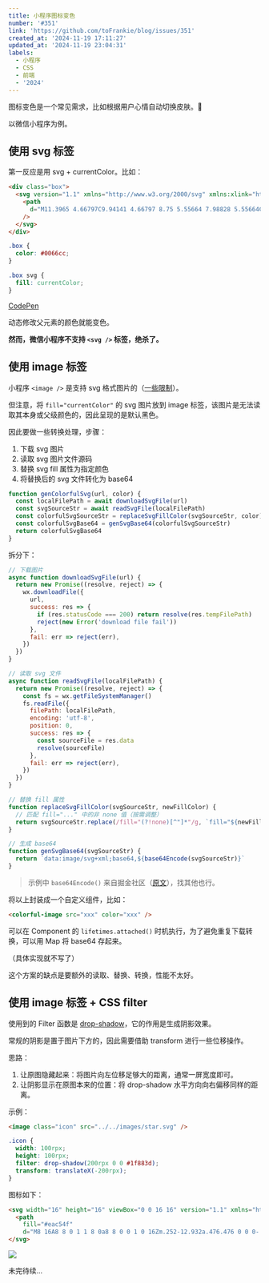 ```yaml
---
title: 小程序图标变色
number: '#351'
link: 'https://github.com/toFrankie/blog/issues/351'
created_at: '2024-11-19 17:11:27'
updated_at: '2024-11-19 23:04:31'
labels:
  - 小程序
  - CSS
  - 前端
  - '2024'
---
```


图标变色是一个常见需求，比如根据用户心情自动切换皮肤。🐶

以微信小程序为例。

## 使用 svg 标签

第一反应是用 svg + currentColor。比如：

```html
<div class="box">
  <svg version="1.1" xmlns="http://www.w3.org/2000/svg" xmlns:xlink="http://www.w3.org/1999/xlink" viewBox="0 0 15.7715 20.4004" width="15.7715" height="20.4004" >
    <path
      d="M11.3965 4.66797C9.94141 4.66797 8.75 5.55664 7.98828 5.55664C7.17773 5.55664 6.12305 4.66797 4.85352 4.66797C2.44141 4.66797 0 6.71875 0 10.4688C0 12.8125 0.898438 15.2832 2.02148 16.875C2.97852 18.2227 3.81836 19.3066 5.0293 19.3066C6.2207 19.3066 6.74805 18.5352 8.23242 18.5352C9.73633 18.5352 10.0781 19.3066 11.3965 19.3066C12.7051 19.3066 13.5742 18.1055 14.4043 16.9238C15.3223 15.5664 15.7129 14.248 15.7227 14.1797C15.6445 14.1602 13.1445 13.1348 13.1445 10.2734C13.1445 7.79297 15.1074 6.67969 15.2246 6.5918C13.9258 4.72656 11.9434 4.66797 11.3965 4.66797ZM10.7129 3.08594C11.3086 2.36328 11.7285 1.37695 11.7285 0.380859C11.7285 0.244141 11.7188 0.107422 11.6992 0C10.7227 0.0390625 9.55078 0.644531 8.85742 1.46484C8.30078 2.08984 7.79297 3.08594 7.79297 4.08203C7.79297 4.23828 7.82227 4.38477 7.83203 4.43359C7.89062 4.44336 7.98828 4.46289 8.0957 4.46289C8.96484 4.46289 10.0586 3.87695 10.7129 3.08594Z"
    />
  </svg>
</div>
```

```css
.box {
  color: #0066cc;
}

.box svg {
  fill: currentColor;
}
```

[CodePen](https://codepen.io/tofrankie/pen/rNXgpvK)

动态修改父元素的颜色就能变色。

**然而，微信小程序不支持 `<svg />` 标签，绝杀了。**

## 使用 image 标签

小程序 `<image />` 是支持 svg 格式图片的（[一些限制](https://developers.weixin.qq.com/miniprogram/dev/component/image.html#%E5%8A%9F%E8%83%BD%E6%8F%8F%E8%BF%B0)）。

但注意，将 `fill="currentColor"` 的 svg 图片放到 image 标签，该图片是无法读取其本身或父级颜色的，因此呈现的是默认黑色。

因此要做一些转换处理，步骤：

1. 下载 svg 图片
2. 读取 svg 图片文件源码
3. 替换 svg fill 属性为指定颜色
4. 将替换后的 svg 文件转化为 base64



```js
function genColorfulSvg(url, color) {
  const localFilePath = await downloadSvgFile(url)
  const svgSourceStr = await readSvgFile(localFilePath)
  const colorfulSvgSourceStr = replaceSvgFillColor(svgSourceStr, color)
  const colorfulSvgBase64 = genSvgBase64(colorfulSvgSourceStr)
  return colorfulSvgBase64
}
```

拆分下：

```js
// 下载图片
async function downloadSvgFile(url) {
  return new Promise((resolve, reject) => {
    wx.downloadFile({
      url,
      success: res => {
        if (res.statusCode === 200) return resolve(res.tempFilePath)
        reject(new Error('download file fail'))
      },
      fail: err => reject(err),
    })
  })
}
```

```js
// 读取 svg 文件
async function readSvgFile(localFilePath) {
  return new Promise((resolve, reject) => {
    const fs = wx.getFileSystemManager()
    fs.readFile({
      filePath: localFilePath,
      encoding: 'utf-8',
      position: 0,
      success: res => {
        const sourceFile = res.data
        resolve(sourceFile)
      },
      fail: err => reject(err),
    })
  })
}
```

```js
// 替换 fill 属性
function replaceSvgFillColor(svgSourceStr, newFillColor) {
  // 匹配 fill="..." 中的非 none 值（按需调整）
  return svgSourceStr.replace(/fill="(?!none)[^"]*"/g, `fill="${newFillColor}"`)
}
```

```js
// 生成 base64
function genSvgBase64(svgSourceStr) {
  return `data:image/svg+xml;base64,${base64Encode(svgSourceStr)}`
}
```

> 示例中 `base64Encode()` 来自掘金社区（[原文](https://juejin.cn/post/7229512717135527991)），找其他也行。

将以上封装成一个自定义组件，比如：

```html
<colorful-image src="xxx" color="xxx" />
```

可以在 Component 的 `lifetimes.attached()` 时机执行，为了避免重复下载转换，可以用 Map 将 base64 存起来。

（具体实现就不写了）

这个方案的缺点是要额外的读取、替换、转换，性能不太好。

## 使用 image 标签 + CSS filter

使用到的 Filter 函数是 [drop-shadow](https://developer.mozilla.org/zh-CN/docs/Web/CSS/filter-function/drop-shadow)，它的作用是生成阴影效果。

常规的阴影是置于图片下方的，因此需要借助 transform 进行一些位移操作。

思路：

1. 让原图隐藏起来：将图片向左位移足够大的距离，通常一屏宽度即可。
2. 让阴影显示在原图本来的位置：将 drop-shadow 水平方向向右偏移同样的距离。

示例：

```html
<image class="icon" src="../../images/star.svg" />
```

```css
.icon {
  width: 100rpx;
  height: 100rpx;
  filter: drop-shadow(200rpx 0 0 #1f883d);
  transform: translateX(-200rpx);
}
```

图标如下：

```html
<svg width="16" height="16" viewBox="0 0 16 16" version="1.1" xmlns="http://www.w3.org/2000/svg" xmlns:xlink="http://www.w3.org/1999/xlink">
  <path
    fill="#eac54f"
    d="M8 16A8 8 0 1 1 8 0a8 8 0 0 1 0 16Zm.252-12.932a.476.476 0 0 0-.682.195l-1.2 2.432-2.684.39a.477.477 0 0 0-.266.816l1.944 1.892-.46 2.674a.479.479 0 0 0 .694.504L8 10.709l2.4 1.261a.478.478 0 0 0 .694-.504l-.458-2.673L12.578 6.9a.479.479 0 0 0-.265-.815l-2.685-.39-1.2-2.432a.473.473 0 0 0-.176-.195Z"></path>
</svg>
```


![](https://cdn.jsdelivr.net/gh/toFrankie/blog@main/images/2024/11/1732028600098.png)


未完待续...
